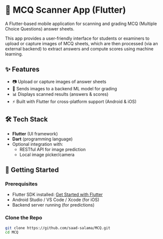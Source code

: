 # 📄 MCQ Scanner App (Flutter)

A Flutter-based mobile application for scanning and grading MCQ (Multiple Choice Questions) answer sheets.

This app provides a user-friendly interface for students or examiners to upload or capture images of MCQ sheets, which are then processed (via an external backend) to extract answers and compute scores using machine learning.

## ✨ Features

- 📷 Upload or capture images of answer sheets
- 🧠 Sends images to a backend ML model for grading
- 📊 Displays scanned results (answers & scores)
- ⚡ Built with Flutter for cross-platform support (Android & iOS)

## 🛠️ Tech Stack

- **Flutter** (UI framework)
- **Dart** (programming language)
- Optional integration with:
  - RESTful API for image prediction
  - Local image picker/camera

## 🚀 Getting Started

### Prerequisites

- Flutter SDK installed: [Get Started with Flutter](https://docs.flutter.dev/get-started/install)
- Android Studio / VS Code / Xcode (for iOS)
- Backend server running (for predictions)

### Clone the Repo

```bash
git clone https://github.com/saad-salama/MCQ.git
cd MCQ
